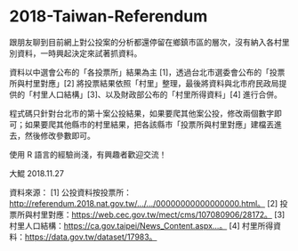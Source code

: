 # 2018-Taiwan-Referendum

跟朋友聊到目前網上對公投案的分析都還停留在鄉鎮市區的層次，沒有納入各村里別資料，一時興起決定來試著抓資料。

資料以中選會公布的「各投票所」結果為主 [1]，透過台北市選委會公布的「投票所與村里對應」[2] 將投票結果依照「村里」整理，最後將資料與北市府民政局提供的「村里人口結構」[3]、以及財政部公布的「村里所得資料」[4] 進行合併。

程式碼只針對台北市的第十案公投結果，如果要爬其他案公投，修改兩個數字即可；如果要爬其他縣市的村里結果，把各該縣市「投票所與村里對應」建檔丟進去，然後修改參數即可。

使用 R 語言的經驗尚淺，有興趣者歡迎交流！


大鯤 2018.11.27

資料來源：
[1] 公投資料按投票所：http://referendum.2018.nat.gov.tw/…/…/00000000000000000.html。
[2] 投票所與村里對應：https://web.cec.gov.tw/mect/cms/107080906/28172。
[3] 村里人口結構：https://ca.gov.taipei/News_Content.aspx…。
[4] 村里所得資料：https://data.gov.tw/dataset/17983。
